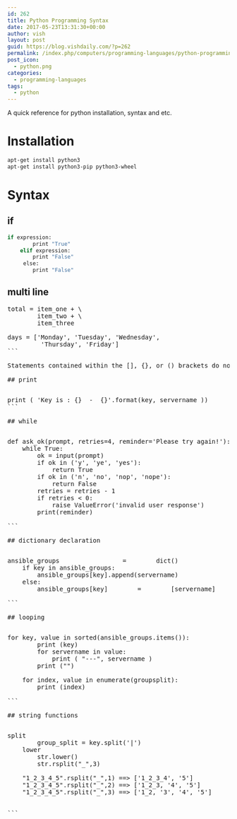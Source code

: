```yaml
---
id: 262
title: Python Programming Syntax
date: 2017-05-23T13:31:30+00:00
author: vish
layout: post
guid: https://blog.vishdaily.com/?p=262
permalink: /index.php/computers/programming-languages/python-programming-syntax/
post_icon:
  - python.png
categories:
  - programming-languages
tags:
  - python
---
```

A quick reference for python installation, syntax and etc.

# Installation

```bash
apt-get install python3
apt-get install python3-pip python3-wheel
```

# Syntax

## if

```bash
if expression:
        print "True"
    elif expression:
        print "False"
     else:  
        print "False"

```

## multi line

<pre>total = item_one + \ 
        item_two + \
        item_three
 
days = ['Monday', 'Tuesday', 'Wednesday',
         'Thursday', 'Friday']
```

Statements contained within the [], {}, or () brackets do not need to use the line continuation character.

## print

<pre>print ( 'Key is : {}  -  {}'.format(key, servername ))
```

## while

<pre>def ask_ok(prompt, retries=4, reminder='Please try again!'):     
    while True:         
        ok = input(prompt)         
        if ok in ('y', 'ye', 'yes'):             
            return True         
        if ok in ('n', 'no', 'nop', 'nope'):             
            return False         
        retries = retries - 1         
        if retries < 0:             
            raise ValueError('invalid user response')         
        print(reminder)

```

## dictionary declaration

<pre>ansible_groups                 =        dict()
    if key in ansible_groups:
        ansible_groups[key].append(servername)
    else:
        ansible_groups[key]        =        [servername]

```

## looping

<pre>for key, value in sorted(ansible_groups.items()):
        print (key)
        for servername in value:
            print ( "---", servername )
        print ("")

    for index, value in enumerate(groupsplit):
        print (index)

```

## string functions

<pre>split
        group_split = key.split('|')
    lower
        str.lower()
        str.rsplit("_",3)

    "1_2_3_4_5".rsplit("_",1) ==> ['1_2_3_4', '5']
    "1_2_3_4_5".rsplit("_",2) ==> ['1_2_3, '4', '5']
    "1_2_3_4_5".rsplit("_",3) ==> ['1_2, '3', '4', '5']


```